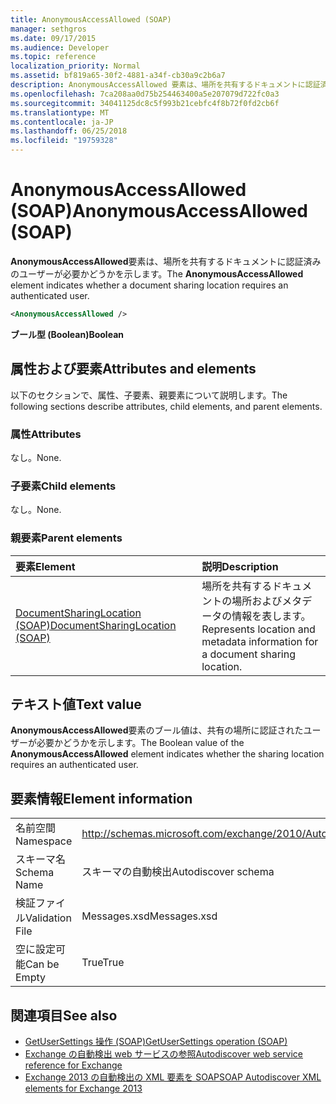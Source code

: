 ```yaml
---
title: AnonymousAccessAllowed (SOAP)
manager: sethgros
ms.date: 09/17/2015
ms.audience: Developer
ms.topic: reference
localization_priority: Normal
ms.assetid: bf819a65-30f2-4881-a34f-cb30a9c2b6a7
description: AnonymousAccessAllowed 要素は、場所を共有するドキュメントに認証済みのユーザーが必要かどうかを示します。
ms.openlocfilehash: 7ca208aa0d75b254463400a5e207079d722fc0a3
ms.sourcegitcommit: 34041125dc8c5f993b21cebfc4f8b72f0fd2cb6f
ms.translationtype: MT
ms.contentlocale: ja-JP
ms.lasthandoff: 06/25/2018
ms.locfileid: "19759328"
---
```

# <a name="anonymousaccessallowed-soap"></a><span data-ttu-id="3ea5e-103">AnonymousAccessAllowed (SOAP)</span><span class="sxs-lookup"><span data-stu-id="3ea5e-103">AnonymousAccessAllowed (SOAP)</span></span>

<span data-ttu-id="3ea5e-104">**AnonymousAccessAllowed**要素は、場所を共有するドキュメントに認証済みのユーザーが必要かどうかを示します。</span><span class="sxs-lookup"><span data-stu-id="3ea5e-104">The **AnonymousAccessAllowed** element indicates whether a document sharing location requires an authenticated user.</span></span> 
  
```XML
<AnonymousAccessAllowed /> 
```

 <span data-ttu-id="3ea5e-105">**ブール型 (Boolean)**</span><span class="sxs-lookup"><span data-stu-id="3ea5e-105">**Boolean**</span></span>
## <a name="attributes-and-elements"></a><span data-ttu-id="3ea5e-106">属性および要素</span><span class="sxs-lookup"><span data-stu-id="3ea5e-106">Attributes and elements</span></span>

<span data-ttu-id="3ea5e-107">以下のセクションで、属性、子要素、親要素について説明します。</span><span class="sxs-lookup"><span data-stu-id="3ea5e-107">The following sections describe attributes, child elements, and parent elements.</span></span>
  
### <a name="attributes"></a><span data-ttu-id="3ea5e-108">属性</span><span class="sxs-lookup"><span data-stu-id="3ea5e-108">Attributes</span></span>

<span data-ttu-id="3ea5e-109">なし。</span><span class="sxs-lookup"><span data-stu-id="3ea5e-109">None.</span></span>
  
### <a name="child-elements"></a><span data-ttu-id="3ea5e-110">子要素</span><span class="sxs-lookup"><span data-stu-id="3ea5e-110">Child elements</span></span>

<span data-ttu-id="3ea5e-111">なし。</span><span class="sxs-lookup"><span data-stu-id="3ea5e-111">None.</span></span>
  
### <a name="parent-elements"></a><span data-ttu-id="3ea5e-112">親要素</span><span class="sxs-lookup"><span data-stu-id="3ea5e-112">Parent elements</span></span>

|<span data-ttu-id="3ea5e-113">**要素**</span><span class="sxs-lookup"><span data-stu-id="3ea5e-113">**Element**</span></span>|<span data-ttu-id="3ea5e-114">**説明**</span><span class="sxs-lookup"><span data-stu-id="3ea5e-114">**Description**</span></span>|
|:-----|:-----|
|[<span data-ttu-id="3ea5e-115">DocumentSharingLocation (SOAP)</span><span class="sxs-lookup"><span data-stu-id="3ea5e-115">DocumentSharingLocation (SOAP)</span></span>](documentsharinglocation-soap.md) <br/> |<span data-ttu-id="3ea5e-116">場所を共有するドキュメントの場所およびメタデータの情報を表します。</span><span class="sxs-lookup"><span data-stu-id="3ea5e-116">Represents location and metadata information for a document sharing location.</span></span>  <br/> |
   
## <a name="text-value"></a><span data-ttu-id="3ea5e-117">テキスト値</span><span class="sxs-lookup"><span data-stu-id="3ea5e-117">Text value</span></span>

<span data-ttu-id="3ea5e-118">**AnonymousAccessAllowed**要素のブール値は、共有の場所に認証されたユーザーが必要かどうかを示します。</span><span class="sxs-lookup"><span data-stu-id="3ea5e-118">The Boolean value of the **AnonymousAccessAllowed** element indicates whether the sharing location requires an authenticated user.</span></span> 
  
## <a name="element-information"></a><span data-ttu-id="3ea5e-119">要素情報</span><span class="sxs-lookup"><span data-stu-id="3ea5e-119">Element information</span></span>

|||
|:-----|:-----|
|<span data-ttu-id="3ea5e-120">名前空間</span><span class="sxs-lookup"><span data-stu-id="3ea5e-120">Namespace</span></span>  <br/> |http://schemas.microsoft.com/exchange/2010/Autodiscover  <br/> |
|<span data-ttu-id="3ea5e-121">スキーマ名</span><span class="sxs-lookup"><span data-stu-id="3ea5e-121">Schema Name</span></span>  <br/> |<span data-ttu-id="3ea5e-122">スキーマの自動検出</span><span class="sxs-lookup"><span data-stu-id="3ea5e-122">Autodiscover schema</span></span>  <br/> |
|<span data-ttu-id="3ea5e-123">検証ファイル</span><span class="sxs-lookup"><span data-stu-id="3ea5e-123">Validation File</span></span>  <br/> |<span data-ttu-id="3ea5e-124">Messages.xsd</span><span class="sxs-lookup"><span data-stu-id="3ea5e-124">Messages.xsd</span></span>  <br/> |
|<span data-ttu-id="3ea5e-125">空に設定可能</span><span class="sxs-lookup"><span data-stu-id="3ea5e-125">Can be Empty</span></span>  <br/> |<span data-ttu-id="3ea5e-126">True</span><span class="sxs-lookup"><span data-stu-id="3ea5e-126">True</span></span>  <br/> |
   
## <a name="see-also"></a><span data-ttu-id="3ea5e-127">関連項目</span><span class="sxs-lookup"><span data-stu-id="3ea5e-127">See also</span></span>

- [<span data-ttu-id="3ea5e-128">GetUserSettings 操作 (SOAP)</span><span class="sxs-lookup"><span data-stu-id="3ea5e-128">GetUserSettings operation (SOAP)</span></span>](getusersettings-operation-soap.md)
- [<span data-ttu-id="3ea5e-129">Exchange の自動検出 web サービスの参照</span><span class="sxs-lookup"><span data-stu-id="3ea5e-129">Autodiscover web service reference for Exchange</span></span>](autodiscover-web-service-reference-for-exchange.md)
- [<span data-ttu-id="3ea5e-130">Exchange 2013 の自動検出の XML 要素を SOAP</span><span class="sxs-lookup"><span data-stu-id="3ea5e-130">SOAP Autodiscover XML elements for Exchange 2013</span></span>](soap-autodiscover-xml-elements-for-exchange-2013.md)

